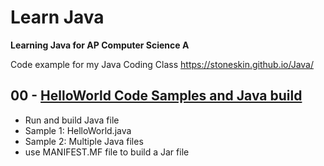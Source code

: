 # Learn Java

**Learning Java for AP Computer Science A**  

Code example for my Java Coding Class <https://stoneskin.github.io/Java/>

## 00 - [HelloWorld Code Samples and Java build](./00_HelloWorld/00_helloworld.md)

 - Run and build Java file
 - Sample 1:  HelloWorld.java
 - Sample 2:  Multiple Java files
 - use MANIFEST.MF file to build a Jar file
